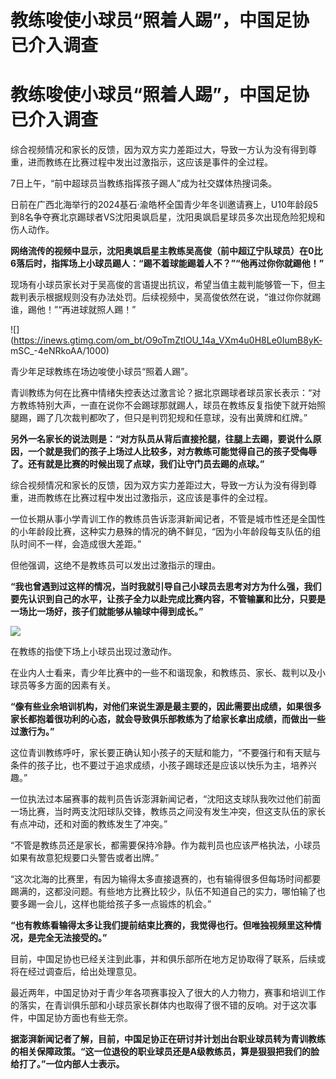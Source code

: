 # 教练唆使小球员“照着人踢”，中国足协已介入调查

# 教练唆使小球员“照着人踢”，中国足协已介入调查

综合视频情况和家长的反馈，因为双方实力差距过大，导致一方认为没有得到尊重，进而教练在比赛过程中发出过激指示，这应该是事件的全过程。

7日上午，“前中超球员当教练指挥孩子踢人”成为社交媒体热搜词条。

日前在广西北海举行的2024基石·渝皓杯全国青少年冬训邀请赛上，U10年龄段5到8名争夺赛北京踢球者VS沈阳奥飒启星，沈阳奥飒启星球员多次出现危险犯规和伤人动作。

**网络流传的视频中显示，沈阳奥飒启星主教练吴高俊（前中超辽宁队球员）在0比6落后时，指挥场上小球员踢人：“踢不着球能踢着人不？”“他再过你你就踢他！”**

现场有小球员家长对于吴高俊的言语提出抗议，希望当值主裁判能够管一下，但主裁判表示根据规则没有办法处罚。后续视频中，吴高俊依然在说，“谁过你你就踢谁，踢他！”“再进球就照人踢！”

![](https://inews.gtimg.com/om_bt/O9oTmZtlOU_14a_VXm4u0H8Le0IumB8yK-
mSC_-4eNRkoAA/1000)

青少年足球教练在场边唆使小球员“照着人踢”。

青训教练为何在比赛中情绪失控表达过激言论？据北京踢球者球员家长表示：“对方教练特别大声，一直在说你不会踢球那就踢人，球员在教练反复指使下就开始照腿踢，踢了几次裁判都吹了，但只是判罚犯规和任意球，没有出黄牌和红牌。”

**另外一名家长的说法则是：“对方队员从背后直接抡腿，往腿上去踢，要说什么原因，一个就是我们的孩子上场过人比较多，对方教练可能觉得自己的孩子受侮辱了。还有就是比赛的时候出现了点球，我们让守门员去踢的点球。”**

综合视频情况和家长的反馈，因为双方实力差距过大，导致一方认为没有得到尊重，进而教练在比赛过程中发出过激指示，这应该是事件的全过程。

一位长期从事小学青训工作的教练员告诉澎湃新闻记者，不管是城市性还是全国性的小年龄段比赛，这种实力悬殊的情况的确不鲜见，“因为小年龄段每支队伍的组队时间不一样，会造成很大差距。”

但他强调，这绝不是教练员可以发出过激指示的理由。

**“我也曾遇到过这样的情况，当时我就引导自己小球员去思考对方为什么强，我们要先认识到自己的水平，让孩子全力以赴完成比赛内容，不管输赢和比分，只要是一场比一场好，孩子们就能够从输球中得到成长。”**

![](https://inews.gtimg.com/om_bt/OHQG5qeMXyOQpoZpAdIFIOG3J417nOQEJhitNqCY1p_P8AA/1000)

在教练的指使下场上小球员出现过激动作。

在业内人士看来，青少年比赛中的一些不和谐现象，和教练员、家长、裁判以及小球员等多方面的因素有关。

**“像有些业余培训机构，对他们来说生源是最主要的，因此需要出成绩，如果很多家长都抱着很功利的心态，就会导致俱乐部教练为了给家长拿出成绩，而做出一些过激行为。”**

这位青训教练呼吁，家长要正确认知小孩子的天赋和能力，“不要强行和有天赋与条件的孩子比，也不要过于追求成绩，小孩子踢球还是应该以快乐为主，培养兴趣。”

一位执法过本届赛事的裁判员告诉澎湃新闻记者，“沈阳这支球队我吹过他们前面一场比赛，当时两支沈阳球队交锋，教练员之间没有发生冲突，但这支队伍的家长有点冲动，还和对面的教练发生了冲突。”

“不管是教练员还是家长，都需要保持冷静。作为裁判员也应该严格执法，小球员如果有故意犯规要口头警告或者出牌。”

“这次北海的比赛里，有因为输得太多直接退赛的，也有输得很多但每场时间都要踢满的，这都没问题。有些地方比赛比较少，队伍不知道自己的实力，哪怕输了也要多踢一会儿，这样也能给孩子多一点锻炼的机会。”

**“也有教练看输得太多让我们提前结束比赛的，我觉得也行。但唯独视频里这种情况，是完全无法接受的。”**

目前，中国足协也已经关注到此事，并和俱乐部所在地方足协取得了联系，后续或将在经过调查后，给出处理意见。

最近两年，中国足协对于青少年各项赛事投入了很大的人力物力，赛事和培训工作的落实，在青训俱乐部和小球员家长群体内也取得了很不错的反响。对于这次事件，中国足协方面也有些无奈。

**据澎湃新闻记者了解，目前，中国足协正在研讨并计划出台职业球员转为青训教练的相关保障政策。“这一位退役的职业球员还是A级教练员，算是狠狠把我们的脸给打了。”一位内部人士表示。**

